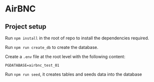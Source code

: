 # AirBNC

## Project setup

Run `npm install` in the root of repo to install the dependencies required.

Run `npm run create_db` to create the database.

Create a `.env` file at the root level with the following content:
```
PGDATABASE=airbnc_test_01
```
Run `npm run seed`, it creates tables and seeds data into the database



